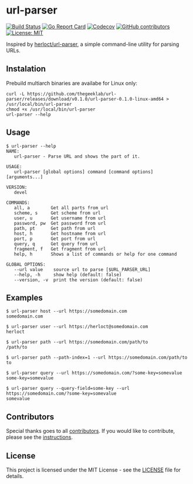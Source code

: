 # url-parser

[![Build Status](https://img.shields.io/drone/build/thegeeklab/url-parser?logo=drone)](https://cloud.drone.io/thegeeklab/url-parser)
[![Go Report Card](https://goreportcard.com/badge/github.com/thegeeklab/url-parser)](https://goreportcard.com/report/github.com/thegeeklab/url-parser)
[![Codecov](https://img.shields.io/codecov/c/github/thegeeklab/url-parser)](https://codecov.io/gh/thegeeklab/url-parser)
[![GitHub contributors](https://img.shields.io/github/contributors/thegeeklab/url-parser)](https://github.com/thegeeklab/url-parser/graphs/contributors)
[![License: MIT](https://img.shields.io/github/license/thegeeklab/url-parser)](https://github.com/thegeeklab/url-parser/blob/main/LICENSE)

Inspired by [herloct/url-parser](https://github.com/herloct/url-parser), a simple command-line utility for parsing URLs.

## Instalation

Prebuild multiarch binaries are availabe for Linux only:

```Shell
curl -L https://github.com/thegeeklab/url-parser/releases/download/v0.1.0/url-parser-0.1.0-linux-amd64 > /usr/local/bin/url-parser
chmod +x /usr/local/bin/url-parser
url-parser --help
```

## Usage

```Shell
$ url-parser --help
NAME:
   url-parser - Parse URL and shows the part of it.

USAGE:
   url-parser [global options] command [command options] [arguments...]

VERSION:
   devel

COMMANDS:
   all, a        Get all parts from url
   scheme, s     Get scheme from url
   user, u       Get username from url
   password, pw  Get password from url
   path, pt      Get path from url
   host, h       Get hostname from url
   port, p       Get port from url
   query, q      Get query from url
   fragment, f   Get fragment from url
   help, h       Shows a list of commands or help for one command

GLOBAL OPTIONS:
   --url value    source url to parse [$URL_PARSER_URL]
   --help, -h     show help (default: false)
   --version, -v  print the version (default: false)
```

## Examples

```Shell
$ url-parser host --url https://somedomain.com
somedomain.com

$ url-parser user --url https://herloct@somedomain.com
herloct

$ url-parser path --url https://somedomain.com/path/to
/path/to

$ url-parser path --path-index=1 --url https://somedomain.com/path/to
to

$ url-parser query --url https://somedomain.com/?some-key=somevalue
some-key=somevalue

$ url-parser query --query-field=some-key --url https://somedomain.com/?some-key=somevalue
somevalue
```

## Contributors

Special thanks goes to all [contributors](https://github.com/thegeeklab/url-parser/graphs/contributors). If you would like to contribute,
please see the [instructions](https://github.com/thegeeklab/url-parser/blob/main/CONTRIBUTING.md).

## License

This project is licensed under the MIT License - see the [LICENSE](https://github.com/thegeeklab/url-parser/blob/main/LICENSE) file for details.
